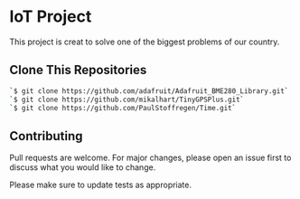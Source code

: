 # IoT Project

This project is creat to solve one of the biggest problems of our country.

## Clone This Repositories
 

```bash
`$ git clone https://github.com/adafruit/Adafruit_BME280_Library.git`
`$ git clone https://github.com/mikalhart/TinyGPSPlus.git`
`$ git clone https://github.com/PaulStoffregen/Time.git`
```

## Contributing

Pull requests are welcome. For major changes, please open an issue first
to discuss what you would like to change.

Please make sure to update tests as appropriate.
